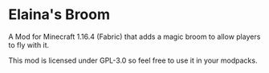 # Elaina's Broom

A Mod for Minecraft 1.16.4 (Fabric)
that adds a magic broom to allow players to fly with it. 

This mod is licensed under GPL-3.0 so feel free to use it in your modpacks. 
